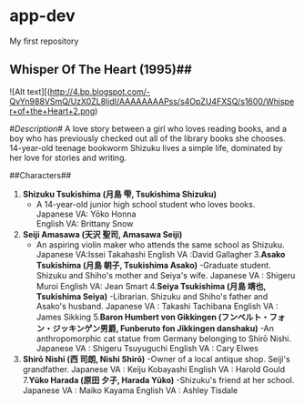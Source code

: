 # app-dev
 My first repository

 ## **Whisper Of The Heart (1995)**##

![Alt text][(http://4.bp.blogspot.com/-QvYn988VSmQ/UzX0ZL8ljdI/AAAAAAAAPss/s4OpZU4FXSQ/s1600/Whisper+of+the+Heart+2.png)

 #*Description*#
A love story between a girl who loves reading books, and a boy who has previously checked out all of the library books she chooses. 14-year-old teenage bookworm Shizuku lives a simple life, dominated by her love for stories and writing.
 
 ##Characters##

1. **Shizuku Tsukishima (月島 雫, Tsukishima Shizuku)**
     - A 14-year-old junior high school student who loves books.	
   Japanese VA: Yōko Honna	
   English VA: Brittany Snow
2. **Seiji Amasawa (天沢 聖司, Amasawa Seiji)**
    - An aspiring violin maker who attends the same school as Shizuku.
    Japanese VA:Issei Takahashi
    English VA :David Gallagher
3.**Asako Tsukishima (月島 朝子, Tsukishima Asako)**
    -Graduate student. Shizuku and Shiho's mother and Seiya's wife.
   Japanese VA : Shigeru Muroi
   English VA: Jean Smart
4.**Seiya Tsukishima (月島 靖也, Tsukishima Seiya)**
    -Librarian. Shizuku and Shiho's father and Asako's husband.
   Japanese VA : Takashi Tachibana
    English VA :	James Sikking
5.**Baron Humbert von Gikkingen (フンベルト・フォン・ジッキンゲン男爵, Funberuto fon Jikkingen danshaku)**
    -An anthropomorphic cat statue from Germany belonging to Shirō Nishi.
   Japanese VA : Shigeru Tsuyuguchi
    English VA :	Cary Elwes
6. **Shirō Nishi (西 司朗, Nishi Shirō)**
    -Owner of a local antique shop. Seiji's grandfather.
    Japanese VA : Keiju Kobayashi
   English VA :  Harold Gould
7.**Yūko Harada (原田 夕子, Harada Yūko)**
   -Shizuku's friend at her school.
    Japanese VA : Maiko Kayama
    English VA : Ashley Tisdale
